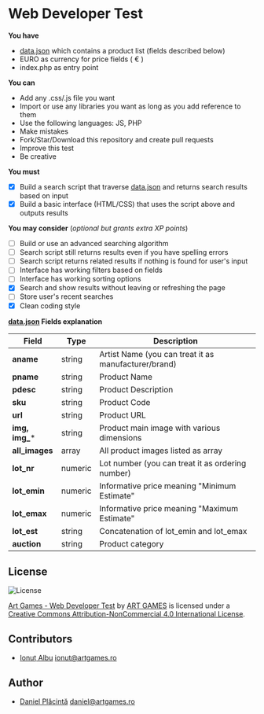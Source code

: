 Web Developer Test
=

**You have**

 - [data.json](https://github.com/theartgames/webdeveloper-test/blob/master/data.json) which contains a product list (fields described below)
 - EURO as currency for price fields ( &euro; )
 - index.php as entry point

**You can**

 - Add any .css/.js file you want
 - Import or use any libraries you want as long as you add reference to them
 - Use the following languages: JS, PHP
 - Make mistakes
 - Fork/Star/Download this repository and create pull requests
 - Improve this test
 - Be creative

**You must**

 - [x] Build a search script that traverse [data.json](https://github.com/theartgames/webdeveloper-test/blob/master/data.json) and returns search results based on input
 - [x] Build a basic interface (HTML/CSS) that uses the script above and outputs results

**You may consider** (*optional but grants extra XP points*)

 - [ ] Build or use an advanced searching algorithm
 - [ ] Search script still returns results even if you have spelling errors
 - [ ] Search script returns related results if nothing is found for user's input
 - [ ] Interface has working filters based on fields
 - [ ] Interface has working sorting options
 - [x] Search and show results without leaving or refreshing the page
 - [ ] Store user's recent searches
 - [x] Clean coding style

**[data.json](https://github.com/theartgames/webdeveloper-test/blob/master/data.json) Fields explanation**

| Field      	| Type    	| Description                                          	|
|------------	|---------	|------------------------------------------------------	|
| **aname**      	| string  	| Artist Name (you can treat it as manufacturer/brand) 	|
| **pname**      	| string  	| Product Name                                         	|
| **pdesc**      	| string  	| Product Description                                  	|
| **sku**        	| string  	| Product Code                                         	|
| **url**        	| string  	| Product URL                                          	|
| **img, img_*** 	| string  	| Product main image with various dimensions            	|
| **all_images** 	| array   	| All product images listed as array                   	|
| **lot_nr**    	| numeric 	| Lot number (you can treat it as ordering number)     	|
| **lot_emin**   	| numeric 	| Informative price meaning "Minimum Estimate"         	|
| **lot_emax**   	| numeric 	| Informative price meaning "Maximum Estimate"         	|
| **lot_est**    	| string  	| Concatenation of lot_emin and lot_emax               	|
| **auction**   	| string  	| Product category                                     	|


## License
![License](https://i.creativecommons.org/l/by-nc/4.0/80x15.png)

[Art Games - Web Developer Test](https://github.com/theartgames/webdeveloper-test) by [ART GAMES](http://www.artgames.ro) is licensed under a [Creative Commons Attribution-NonCommercial 4.0 International License](http://creativecommons.org/licenses/by-nc/4.0/).

## Contributors

 - [Ionuț Albu](https://github.com/runzway) ionut@artgames.ro

## Author

 - [Daniel Plăcintă](https://github.com/akizor) daniel@artgames.ro

